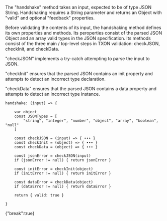 The "handshake" method takes an input, expected to be of type JSON String. Handshaking requires a String parameter and returns an Object with "valid" and optional "feedback" properties.

Before validating the contents of its input, the handshaking method defines its own properties and methods. Its peroperties consist of the parsed JSON Object and an array valid types in the JSON specification. Its methods consist of the three main / top-level steps in TXON validation:  checkJSON, checkInit, and checkData.

"checkJSON" implements a try-catch attempting to parse the input to JSON.

"checkInit" ensures that the parsed JSON contains an init property and attempts to detect an incorrect type declaration.

"checkData" ensures that the parsed JSON contains a data property and attempts to detect an incorrect type instance.

```
handshake: (input) => {

    var object
    const JSONTypes = [
        "string", "integer", "number", "object", "array", "boolean", "null" 
    ]

    const checkJSON = (input) => { ∙∙∙ }
    const checkInit = (object) => { ∙∙∙ }
    const checkData = (object) => { ∙∙∙ }

    const jsonError = checkJSON(input)
    if (jsonError != null) { return jsonError }

    const initError = checkInit(object)
    if (initError != null) { return initError }

    const dataError = checkData(object)
    if (dataError != null) { return dataError }

    return { valid: true }

}
```

{"break":true}